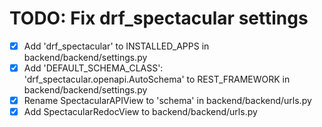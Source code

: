 # TODO: Fix drf_spectacular settings

- [x] Add 'drf_spectacular' to INSTALLED_APPS in backend/backend/settings.py
- [x] Add 'DEFAULT_SCHEMA_CLASS': 'drf_spectacular.openapi.AutoSchema' to REST_FRAMEWORK in backend/backend/settings.py
- [x] Rename SpectacularAPIView to 'schema' in backend/backend/urls.py
- [x] Add SpectacularRedocView to backend/backend/urls.py

